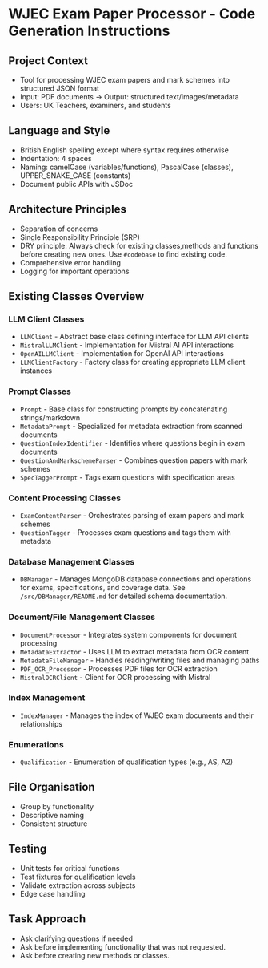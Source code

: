 # WJEC Exam Paper Processor - Code Generation Instructions

## Project Context

- Tool for processing WJEC exam papers and mark schemes into structured JSON format
- Input: PDF documents → Output: structured text/images/metadata
- Users: UK Teachers, examiners, and students

## Language and Style

- British English spelling except where syntax requires otherwise
- Indentation: 4 spaces
- Naming: camelCase (variables/functions), PascalCase (classes), UPPER_SNAKE_CASE (constants)
- Document public APIs with JSDoc

## Architecture Principles

- Separation of concerns
- Single Responsibility Principle (SRP)
- DRY principle: Always check for existing classes,methods and functions before creating new ones. Use `#codebase` to find existing code.
- Comprehensive error handling
- Logging for important operations

## Existing Classes Overview

### LLM Client Classes

- `LLMClient` - Abstract base class defining interface for LLM API clients
- `MistralLLMClient` - Implementation for Mistral AI API interactions
- `OpenAILLMClient` - Implementation for OpenAI API interactions
- `LLMClientFactory` - Factory class for creating appropriate LLM client instances

### Prompt Classes

- `Prompt` - Base class for constructing prompts by concatenating strings/markdown
- `MetadataPrompt` - Specialized for metadata extraction from scanned documents
- `QuestionIndexIdentifier` - Identifies where questions begin in exam documents
- `QuestionAndMarkschemeParser` - Combines question papers with mark schemes
- `SpecTaggerPrompt` - Tags exam questions with specification areas

### Content Processing Classes

- `ExamContentParser` - Orchestrates parsing of exam papers and mark schemes
- `QuestionTagger` - Processes exam questions and tags them with metadata

### Database Management Classes

- `DBManager` - Manages MongoDB database connections and operations for exams, specifications, and coverage data. See `/src/DBManager/README.md` for detailed schema documentation.

### Document/File Management Classes

- `DocumentProcessor` - Integrates system components for document processing
- `MetadataExtractor` - Uses LLM to extract metadata from OCR content
- `MetadataFileManager` - Handles reading/writing files and managing paths
- `PDF_OCR_Processor` - Processes PDF files for OCR extraction
- `MistralOCRClient` - Client for OCR processing with Mistral

### Index Management

- `IndexManager` - Manages the index of WJEC exam documents and their relationships

### Enumerations

- `Qualification` - Enumeration of qualification types (e.g., AS, A2)

## File Organisation

- Group by functionality
- Descriptive naming
- Consistent structure

## Testing

- Unit tests for critical functions
- Test fixtures for qualification levels
- Validate extraction across subjects
- Edge case handling

## Task Approach
  
- Ask clarifying questions if needed
- Ask before implementing functionality that was not requested.
- Ask before creating new methods or classes.
